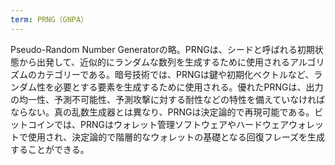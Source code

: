 ```yaml
---
term: PRNG（GNPA）
---
```

Pseudo-Random Number Generatorの略。PRNGは、シードと呼ばれる初期状態から出発して、近似的にランダムな数列を生成するために使用されるアルゴリズムのカテゴリーである。暗号技術では、PRNGは鍵や初期化ベクトルなど、ランダム性を必要とする要素を生成するために使用される。優れたPRNGは、出力の均一性、予測不可能性、予測攻撃に対する耐性などの特性を備えていなければならない。真の乱数生成器とは異なり、PRNGは決定論的で再現可能である。ビットコインでは、PRNGはウォレット管理ソフトウェアやハードウェアウォレットで使用され、決定論的で階層的なウォレットの基礎となる回復フレーズを生成することができる。